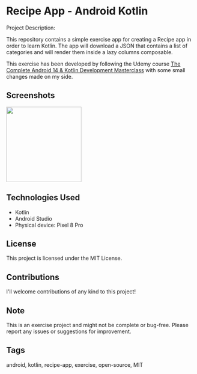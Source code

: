 # Recipe App - Android Kotlin

Project Description:

This repository contains a simple exercise app for creating a Recipe app in order to learn Kotlin. 
The app will download a JSON that contains a list of categories and will render them inside a
lazy columns composable.

This exercise has been developed by following the Udemy course <a href="https://www.udemy.com/course/android-kotlin-developer/?couponCode=KEEPLEARNING">The Complete Android 14 & Kotlin Development Masterclass</a>
with some small changes made on my side.

## Screenshots

<img src="https://github.com/simone-di-paolo/RecipeApp/assets/24905857/9e1ffdc6-5aec-424c-9f6d-a3460604d93f" width="200px">

## Technologies Used

- Kotlin
- Android Studio
- Physical device: Pixel 8 Pro
## License

This project is licensed under the MIT License.

## Contributions

I'll welcome contributions of any kind to this project!

## Note

This is an exercise project and might not be complete or bug-free.
Please report any issues or suggestions for improvement.
## Tags

android, kotlin, recipe-app, exercise, open-source, MIT
